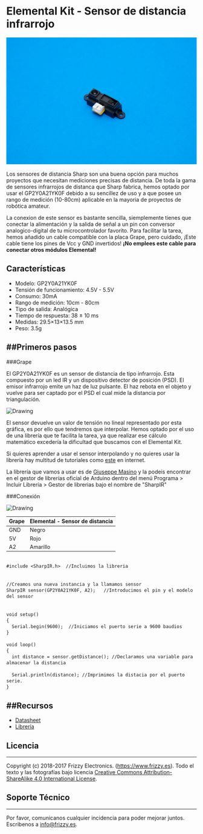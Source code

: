 # Elemental Kit - Sensor de distancia infrarrojo

![Texto alternativo](images/sharp.jpg "Sensor de distancia")


Los sensores de distancia Sharp son una buena opción para muchos proyectos que necesitan mediciones precisas de distancia. De toda la gama de sensores infrarrojos de distanca que Sharp fabrica, hemos optado por usar el GP2Y0A21YK0F debido a su sencillez de uso y a que posee un rango de medición (10-80cm) aplicable en la mayoria de proyectos de robótica amateur. 

La conexion de este sensor es bastante sencilla, siemplemente tienes que conectar la alimentación y la salida de señal a un pin con conversor analogico-digital de tu microcontrolador favorito. Para facilitar la tarea, hemos añadido un cable compatible con la placa Grape, pero cuidado, ¡Este cable tiene los pines de Vcc y GND invertidos! **¡No emplees este cable para conectar otros módulos Elemental!**


## Características

* Modelo: GP2Y0A21YK0F
* Tensión de funcionamiento: 4.5V - 5.5V
* Consumo: 30mA
* Rango de medición: 10cm - 80cm
* Tipo de salida: Analógica
* Tiempo de respuesta: 38 ± 10 ms
* Medidas: 29.5×13×13.5 mm
* Peso: 3.5g

##Primeros pasos
--------

###Grape

El GP2Y0A21YK0F es un sensor de distancia de tipo infrarrojo. Esta compuesto por un led IR y un dispositivo detector de posición (PSD). El emisor infrarrojo emite un haz de luz pulsante. El haz rebota en el objeto y vuelve para ser captado por el PSD el cual mide la distancia por triangulación.

<img src="../images/sharp_funcionamiento.png" alt="Drawing" style="width: 600px;"/>

El sensor devuelve un valor de tensión no lineal representado por esta gráfica, es por ello que tendremos que interpolar. Hemos optado por el uso de una librería que te facilita la tarea, ya que realizar ese cálculo matemático excedería la dificultad que buscamos con el Elemental Kit.

Si quieres aprender a usar el sensor interpolando y no quieres usar la librería hay multitud de tutoriales como [este](http://www.naylampmechatronics.com/blog/55_tutorial-sensor-de-distancia-sharp.html) en internet. 

La librería que vamos a usar es de [Giuseppe Masino](https://github.com/qub1750ul/Arduino_SharpIR) y la podeis encontrar en el gestor de librerías oficial de Arduino dentro del menú Programa > Incluir Librería > Gestor de librerias bajo el nombre de "SharpIR"

###Conexión

<img src="../images/montaje_sharp.png" alt="Drawing" style="width: 600px;"/>

| Grape | Elemental - Sensor de distancia |
| ----- | ----------------- |
| GND   | Negro             |
| 5V    | Rojo              |
| A2    | Amarillo          |


```arduino

#include <SharpIR.h>  //Incluimos la libreria


//Creamos una nueva instancia y la llamamos sensor
SharpIR sensor(GP2Y0A21YK0F, A2);   //Introducimos el pin y el modelo del sensor


void setup()
{
  Serial.begin(9600);  //Iniciamos el puerto serie a 9600 baudios
}

void loop()
{
  int distance = sensor.getDistance(); //Declaramos una variable para almacenar la distancia
  
  Serial.println(distance); //Imprimimos la distacia por el puerto serie.
}
```


##Recursos
-------

-   [Datasheet](http://www.sharp-world.com/products/device/lineup/data/pdf/datasheet/gp2y0a21yk_e.pdf "File: SharpDatasheet")
-   [Librería](https://github.com/qub1750ul/Arduino_SharpIR)

## Licencia
-------
Copyright (c) 2018-2017 Frizzy Electronics. (https://www.frizzy.es). Todo el texto y las fotografías bajo licencia <a rel="license" href="http://creativecommons.org/licenses/by-sa/4.0/">Creative Commons Attribution-ShareAlike 4.0 International License</a>. <a rel="license" href="http://creativecommons.org/licenses/by-sa/4.0/"> </a>

## Soporte Técnico
-------
Por favor, comunicanos cualquier incidencia para poder mejorar juntos. Escribenos a [info@frizzy.es](info@frizzy.es). 
